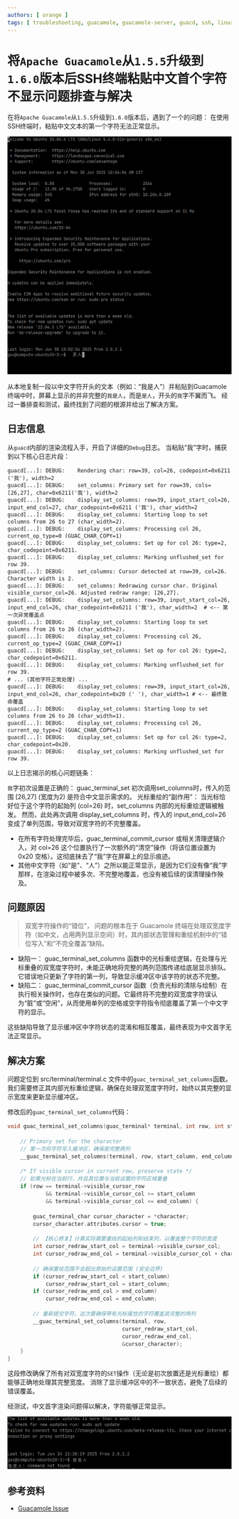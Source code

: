 ```yaml
---
authors: [ orange ]
tags: [ troubleshooting, guacamole, guacamole-server, guacd, ssh, linux, terminal, rendering, c ]
---
```


# 将`Apache Guacamole`从`1.5.5`升级到`1.6.0`版本后SSH终端粘贴中文首个字符不显示问题排查与解决

在将`Apache Guacamole`从`1.5.5`升级到`1.6.0`版本后，遇到了一个的问题：
在使用SSH终端时，粘贴中文文本的第一个字符无法正常显示。

![cfb396cc38020b333834ea53436e0ba7116734666aeeaa7766b031579fe28de0.png](/blog/cfb396cc38020b333834ea53436e0ba7116734666aeeaa7766b031579fe28de0.png)

从本地复制一段以中文字符开头的文本（例如：“我是人”）并粘贴到Guacamole终端中时，屏幕上显示的并非完整的`我是人`，而是`是人`，开头的`我`字不翼而飞。
经过一番排查和测试，最终找到了问题的根源并给出了解决方案。

<!--truncate-->

## 日志信息

从`guacd`内部的渲染流程入手，开启了详细的`Debug`日志。
当粘贴“我”字时，捕获到以下核心日志片段：

```text
guacd[...]: DEBUG:    Rendering char: row=39, col=26, codepoint=0x6211 ('我'), width=2
guacd[...]: DEBUG:    set_columns: Primary set for row=39, cols=[26,27], char=0x6211('我'), width=2
guacd[...]: DEBUG:    display_set_columns: row=39, input_start_col=26, input_end_col=27, char_codepoint=0x6211 ('我'), char_width=2
guacd[...]: DEBUG:    display_set_columns: Starting loop to set columns from 26 to 27 (char_width=2).
guacd[...]: DEBUG:    display_set_columns: Processing col 26, current_op_type=0 (GUAC_CHAR_COPY=1)
guacd[...]: DEBUG:    display_set_columns: Set op for col 26: type=2, char_codepoint=0x6211.
guacd[...]: DEBUG:    display_set_columns: Marking unflushed_set for row 39.
guacd[...]: DEBUG:    set_columns: Cursor detected at row=39, col=26. Character width is 2.
guacd[...]: DEBUG:    set_columns: Redrawing cursor char. Original visible_cursor_col=26. Adjusted redraw range: [26,27].
guacd[...]: DEBUG:    display_set_columns: row=39, input_start_col=26, input_end_col=26, char_codepoint=0x6211 ('我'), char_width=2  # <-- 第一次异常覆盖点
guacd[...]: DEBUG:    display_set_columns: Starting loop to set columns from 26 to 26 (char_width=2).
guacd[...]: DEBUG:    display_set_columns: Processing col 26, current_op_type=2 (GUAC_CHAR_COPY=1)
guacd[...]: DEBUG:    display_set_columns: Set op for col 26: type=2, char_codepoint=0x6211.
guacd[...]: DEBUG:    display_set_columns: Marking unflushed_set for row 39.
# ... (其他字符正常处理) ...
guacd[...]: DEBUG:    display_set_columns: row=39, input_start_col=26, input_end_col=26, char_codepoint=0x20 (' '), char_width=1 # <-- 最终致命覆盖
guacd[...]: DEBUG:    display_set_columns: Starting loop to set columns from 26 to 26 (char_width=1).
guacd[...]: DEBUG:    display_set_columns: Processing col 26, current_op_type=2 (GUAC_CHAR_COPY=1)
guacd[...]: DEBUG:    display_set_columns: Set op for col 26: type=2, char_codepoint=0x20.
guacd[...]: DEBUG:    display_set_columns: Marking unflushed_set for row 39.
```

以上日志揭示的核心问题链条：

`我`字初次设置是正确的： guac_terminal_set 初次调用set_columns时，传入的范围 [26,27] (宽度为2) 是符合中文显示需求的。
光标重绘的“副作用”： 当光标恰好位于这个字符的起始列 (col=26) 时，set_columns 内部的光标重绘逻辑被触发。
然而，此处再次调用 display_set_columns 时，传入的 input_end_col=26 变成了单列范围，导致对双宽字符的不完整覆盖。

- 在所有字符处理完毕后，guac_terminal_commit_cursor 或相关清理逻辑介入，对 col=26 这个位置执行了一次额外的“清空”操作（将该位置设置为 0x20 空格）。这彻底抹去了“我”字在屏幕上的显示痕迹。
- 其他中文字符（如“是”、“人”）之所以能正常显示，是因为它们没有像“我”字那样，在渲染过程中被多次、不完整地覆盖，也没有被后续的误清理操作殃及。

## 问题原因

> 双宽字符操作的“错位”， 问题的根本在于 Guacamole 终端在处理双宽度字符（如中文，占用两列显示空间）时，其内部状态管理和重绘机制中的“错位写入”和“不完全覆盖”缺陷。

- 缺陷一： guac_terminal_set_columns 函数中的光标重绘逻辑，在处理与光标重叠的双宽度字符时，未能正确地将完整的两列范围传递给底层显示排队。它错误地只更新了字符的第一列，导致显示缓冲区中该字符的状态不完整。
- 缺陷二： guac_terminal_commit_cursor 函数（负责光标的清除与绘制）在执行相关操作时，也存在类似的问题。它最终将不完整的双宽度字符误认为“脏”或“空闲”，从而使用单列的空格或空字符指令彻底覆盖了第一个中文字符的显示。

这些缺陷导致了显示缓冲区中字符状态的混淆和相互覆盖，最终表现为中文首字无法正常显示。

## 解决方案

问题定位到 src/terminal/terminal.c 文件中的`guac_terminal_set_columns`函数。我们需要修正其内部光标重绘逻辑，确保在处理双宽度字符时，始终以其完整的显示宽度来更新显示缓冲区。

修改后的`guac_terminal_set_columns`代码：

```c title="src/terminal/terminal.c"
void guac_terminal_set_columns(guac_terminal* terminal, int row, int start_column, int end_column, guac_terminal_char* character) {

    // Primary set for the character
    // 第一次将字符写入缓冲区，确保是完整两列
    __guac_terminal_set_columns(terminal, row, start_column, end_column, character);

    /* If visible cursor in current row, preserve state */
    // 如果光标在当前行，并且其位置与当前设置的字符区域重叠
    if (row == terminal->visible_cursor_row
            && terminal->visible_cursor_col >= start_column
            && terminal->visible_cursor_col <= end_column) {

        guac_terminal_char cursor_character = *character;
        cursor_character.attributes.cursor = true;

        // 【核心修复】计算实际需要重绘的起始列和结束列，以覆盖整个字符的宽度
        int cursor_redraw_start_col = terminal->visible_cursor_col;
        int cursor_redraw_end_col = terminal->visible_cursor_col + character->width - 1;

        // 确保重绘范围不会超出原始的设置范围 (安全边界)
        if (cursor_redraw_start_col < start_column)
            cursor_redraw_start_col = start_column;
        if (cursor_redraw_end_col > end_column)
            cursor_redraw_end_col = end_column;

        // 重新提交字符，这次要确保带有光标属性的字符覆盖其完整的两列
        __guac_terminal_set_columns(terminal, row,
                                    cursor_redraw_start_col,
                                    cursor_redraw_end_col,
                                    &cursor_character);
    }
}
```

这段修改确保了所有对双宽度字符的`SET`操作（无论是初次放置还是光标重绘）都能够正确地处理其完整宽度。
消除了显示缓冲区中的不一致状态，避免了后续的错误覆盖。

经测试，中文首字渲染问题得以解决，字符能够正常显示。

![90a58c10166073ac640466ef4bee4a7ba4350970690cdf38a6a22c74d02240f8.png](/blog/90a58c10166073ac640466ef4bee4a7ba4350970690cdf38a6a22c74d02240f8.png)

## 参考资料

- [Guacamole Issue](https://issues.apache.org/jira/projects/GUACAMOLE/issues/GUACAMOLE-2091)